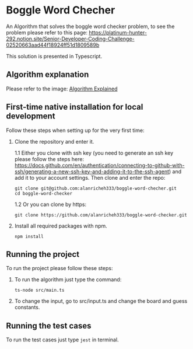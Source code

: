 # Boggle Word Checher
An Algorithm that solves the boggle word checker problem, to see the problem please refer to this page: https://platinum-hunter-292.notion.site/Senior-Developer-Coding-Challenge-02520663aad44f18924ff51d1809589b

This solution is presented in Typescript.

## Algorithm explanation
Please refer to the image: [Algorithm Explained](BoggleWordCheckerAlgo.jpeg)

## First-time native installation for local development
Follow these steps when setting up for the very first time:

1. Clone the repository and enter it.

	1.1 Either you clone with ssh key (you need to generate an ssh key please follow the steps here: https://docs.github.com/en/authentication/connecting-to-github-with-ssh/generating-a-new-ssh-key-and-adding-it-to-the-ssh-agent)
	and add it to your account settings. Then clone and enter the repo:

    ```
    git clone git@github.com:alanricheh333/boggle-word-checher.git
    cd boggle-word-checker
    ```
	1.2 Or you can clone by https:
    ```
    git clone https://github.com/alanricheh333/boggle-word-checker.git
    ```

2. Install all required packages with npm.

    ```
    npm install
    ```


## Running the project
To run the project please follow these steps:

1. To run the algorithm just type the command:

    ```
    ts-node src/main.ts
    ```


2. To change the input, go to src/input.ts and change the board and guess constants.


## Running the test cases
To run the test cases just type `jest` in terminal.